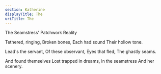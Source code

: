 ```yaml
---
section: Katherine
displayTitle: The
uriTitle: The
---
```


The Seamstress' Patchwork Reality

Tethered, ringing,
Broken bones,
Each had sound
Their hollow tone.

Lead's the servant,
Of these observant,
Eyes that fled,
The ghastly seams.

And found themselves
Lost trapped in dreams,
In the seamstress
And her scenery.